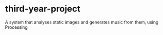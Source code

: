 # third-year-project
A system that analyses static images and generates music from them, using Processing 
